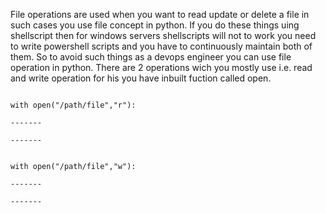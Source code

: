 File operations are used when you want to read update or delete a file in such cases you use file concept in python. If you do these things uing shellscript then for windows servers shellscripts will not to work you need to write powershell scripts and you have to continuously maintain both of them.
So to avoid such things as a devops engineer you can use file operation in python. There are 2 operations wich you mostly use i.e. read and write operation for his you have inbuilt fuction called open.
                                                                         
                                                                         with open("/path/file","r"):
                                                                           -------
                                                                           -------

                                                                         with open("/path/file","w"):
                                                                           -------
                                                                           -------

                                                                         
